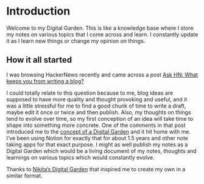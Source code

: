 
# Introduction <!-- {docsify-ignore-all} -->

Welcome to my Digital Garden. This is like a knowledge base where I store my notes on various topics that I come across and learn. I constantly update it as I learn new things or change my opinion on things.


## How it all started

I was browsing HackerNews recently and came across a post [Ask HN: What keeps you from writing a blog?](https://news.ycombinator.com/item?id=24291326)

I could totally relate to this question because to me, blog ideas are supposed to have more quality and thought provoking and useful, and it was a little stressful for me to find a good chunk of time to write a draft, maybe edit it once or twice and then publish. Also, my thoughts on things tend to evolve over time, so my first conception of an idea will take time to shape into something more concrete. One of the comments in that post introduced me to the [concept of a Digital Garden](https://news.ycombinator.com/item?id=24291359) and it hit home with me. I&rsquo;ve been using Notion for exactly that for about 1.5 years and other note taking apps for that exact purpose. I might as well publish my notes as a Digital Garden which would be a living document of my notes, thoughts and learnings on various topics which would constantly evolve.

Thanks to [Nikita&rsquo;s Digital Garden](https://wiki.nikitavoloboev.xyz/) that inspired me to create my own in a similar format.

